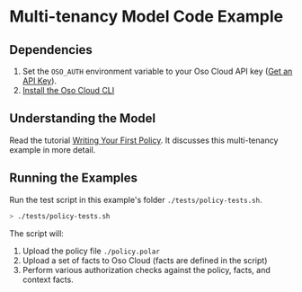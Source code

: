# Multi-tenancy Model Code Example
## Dependencies
1. Set the `OSO_AUTH` environment variable to your Oso Cloud API key ([Get an API Key](https://www.osohq.com/docs/get-started/quickstart/cli-quickstart#get-your-oso-cloud-api-key)).
1. [Install the Oso Cloud CLI](https://www.osohq.com/docs/.get-started/quickstart/cli-quickstart#setup-the-oso-cloud-cli)

## Understanding the Model
Read the tutorial [Writing Your First Policy](https://www.osohq.com/docs/tutorials/writing-your-first-policy/authz-for-multi-tenancy-apps). It discusses this multi-tenancy example in more detail.

## Running the Examples
Run the test script in this example's folder `./tests/policy-tests.sh`.
```bash
> ./tests/policy-tests.sh
```
The script will:
1. Upload the policy file `./policy.polar`
1. Upload a set of facts to Oso Cloud (facts are defined in the script)
1. Perform various authorization checks against the policy, facts, and context facts.